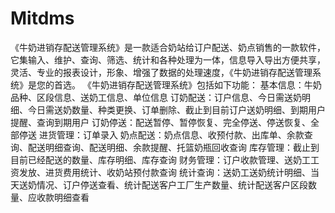 # Mitdms
 《牛奶进销存配送管理系统》是一款适合奶站给订户配送、奶点销售的一款软件，它集输入、维护、查询、筛选、统计和各种处理为一体，信息导入导出方便共享，灵活、专业的报表设计，形象、增强了数据的处理速度，《牛奶进销存配送管理系统》是您的首选。 《牛奶进销存配送管理系统》包括如下功能： 基本信息：牛奶品种、区段信息、送奶工信息、单位信息 订奶配送：订户信息、今日需送奶明细、今日需送奶数量、种类更换、订单删除、截止到目前订户送奶明细、到期用户提醒、查询到期用户 订奶停送：配送暂停、暂停恢复、完全停送、停送恢复、全部停送 进货管理：订单录入 奶点配送：奶点信息、收预付款、出库单、余款查询、配送明细查询、配送明细、余款提醒、托篮奶瓶回收查询 库存管理：截止到目前已经配送的数量、库存明细、库存查询 财务管理：订户收款管理、送奶工工资发放、进货费用统计、收奶站预付款查询 统计查询：送奶工送奶统计明细、当天送奶情况、订户停送查看、统计配送客户工厂生产数量、统计配送客户区段数量、应收款明细查看
